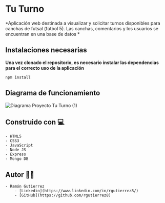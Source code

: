 # **Tu Turno**

*Aplicación web destinada a visualizar y solicitar turnos disponibles para canchas de futsal (fútbol 5). Las canchas, comentarios y los usuarios se encuentran en una base de datos *

## Instalaciones necesarias

**Una vez clonado el repositorio, es necesario instalar las dependencias para el correcto uso de la aplicación**

`npm install`

## Diagrama de funcionamiento

![Diagrama Proyecto Tu Turno (1)](https://user-images.githubusercontent.com/81074439/122856506-47494b80-d2ed-11eb-8175-776c479e614f.png)


## Construido con :computer:

    - HTML5
    - CSS3
    - JavaScript
    - Node JS
    - Express
    - Mongo DB

## Autor :man_technologist:

    - Ramón Gutierrez 
        - [Linkedin](https://www.linkedin.com/in/rgutierrez8/)
        - [GitHub](https://github.com/rgutierrez8)

